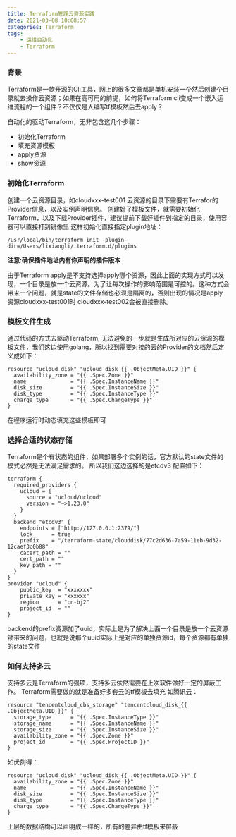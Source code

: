 ```yaml
---
title: Terraform管理云资源实践
date: 2021-03-08 10:08:57
categories: Terraform
tags:
    - 运维自动化
    - Terraform
---
```


### 背景
Terraform是一款开源的Cli工具，网上的很多文章都是单机安装一个然后创建个目录就去操作云资源；如果在高可用的前提，如何将Terraform cli变成一个嵌入运维流程的一个组件？不仅仅是人编写tf模板然后去apply？

自动化的驱动Terraform，无非包含这几个步骤：

* 初始化Terraform
* 填充资源模板
* apply资源
* show资源

<!--more-->

### 初始化Terraform
创建一个云资源目录，如cloudxxx-test001
云资源的目录下需要有Terrafor的Provider信息，以及实例声明信息。
创建好了模板文件，就需要初始化Terraform，以及下载Provider插件，建议提前下载好插件到指定的目录，使用容器可以直接打到镜像里
这样初始化直接指定plugin地址：
```
/usr/local/bin/terraform init -plugin-dir=/Users/lixiangli/.terraform.d/plugins
```
**注意:确保插件地址内有你声明的插件版本**

由于Terraform apply是不支持选择apply哪个资源，因此上面的实现方式可以发现，一个目录是放一个云资源。为了让每次操作的影响范围是可控的。这种方式会带来一个问题，就是state的文件存储也必须是隔离的，否则出现的情况是apply 资源cloudxxx-test001时 cloudxxx-test002会被直接删除。
### 模板文件生成
通过代码的方式去驱动Terraform, 无法避免的一步就是生成所对应的云资源的模板文件，我们这边使用golang，所以找到需要对接的云的Provider的文档然后定义成如下：
```
resource "ucloud_disk" "ucloud_disk_{{ .ObjectMeta.UID }}" {
  availability_zone = "{{ .Spec.Zone }}"
  name              = "{{ .Spec.InstanceName }}"
  disk_size         = "{{ .Spec.InstanceSize }}"
  disk_type         = "{{ .Spec.InstanceType }}"
  charge_type       = "{{ .Spec.ChargeType }}"
}

```
在程序运行时动态填充这些模板即可

### 选择合适的状态存储
Terraform是个有状态的组件，如果部署多个实例的话，官方默认的state文件的模式必然是无法满足需求的。
所以我们这边选择的是etcdv3
配置如下：
```
terraform {
  required_providers {
    ucloud = {
      source = "ucloud/ucloud"
      version = "~>1.23.0"
    }
  }
  backend "etcdv3" {
    endpoints = ["http://127.0.0.1:2379/"]
    lock      = true
    prefix    = "/terraform-state/clouddisk/77c2d636-7a59-11eb-9d32-12caef3c0b88"
    cacert_path = ""
    cert_path = ""
    key_path = ""
  }
}
provider "ucloud" {
    public_key  = "xxxxxxx"
    private_key = "xxxxxx"
    region      = "cn-bj2"
    project_id  = ""
}

```
backend的prefix资源加了uuid，实际上是为了解决上面一个目录是放一个云资源锁带来的问题，也就是说那个uuid实际上是对应的单独资源id，每个资源都有单独的state文件

### 如何支持多云
支持多云是Terraform的强项，支持多云依然需要在上次软件做好一定的屏蔽工作。
Terraform需要做的就是准备好多套云的tf模板去填充
如腾讯云：
```
resource "tencentcloud_cbs_storage" "tencentcloud_disk_{{ .ObjectMeta.UID }}" {
  storage_type      = "{{ .Spec.InstanceType }}"
  storage_name      = "{{ .Spec.InstanceName }}"
  storage_size      = "{{ .Spec.InstanceSize }}"
  availability_zone = "{{ .Spec.Zone }}"
  project_id        = "{{ .Spec.ProjectID }}"
}
```
如优刻得：
```
resource "ucloud_disk" "ucloud_disk_{{ .ObjectMeta.UID }}" {
  availability_zone = "{{ .Spec.Zone }}"
  name              = "{{ .Spec.InstanceName }}"
  disk_size         = "{{ .Spec.InstanceSize }}"
  disk_type         = "{{ .Spec.InstanceType }}"
  charge_type       = "{{ .Spec.ChargeType }}"
}
```
上层的数据结构可以声明成一样的，所有的差异由tf模板来屏蔽
